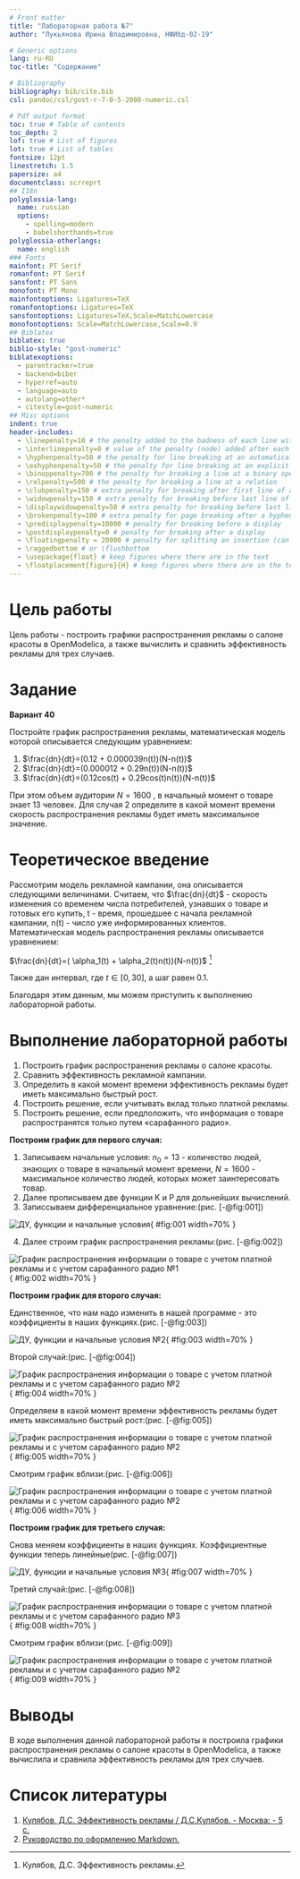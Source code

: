 ```yaml
---
# Front matter
title: "Лабораторная работа №7"
author: "Лукьянова Ирина Владимировна, НФИбд-02-19"

# Generic options
lang: ru-RU
toc-title: "Содержание"

# Bibliography
bibliography: bib/cite.bib
csl: pandoc/csl/gost-r-7-0-5-2008-numeric.csl

# Pdf output format
toc: true # Table of contents
toc_depth: 2
lof: true # List of figures
lot: true # List of tables
fontsize: 12pt
linestretch: 1.5
papersize: a4
documentclass: scrreprt
## I18n
polyglossia-lang:
  name: russian
  options:
	- spelling=modern
	- babelshorthands=true
polyglossia-otherlangs:
  name: english
### Fonts
mainfont: PT Serif
romanfont: PT Serif
sansfont: PT Sans
monofont: PT Mono
mainfontoptions: Ligatures=TeX
romanfontoptions: Ligatures=TeX
sansfontoptions: Ligatures=TeX,Scale=MatchLowercase
monofontoptions: Scale=MatchLowercase,Scale=0.9
## Biblatex
biblatex: true
biblio-style: "gost-numeric"
biblatexoptions:
  - parentracker=true
  - backend=biber
  - hyperref=auto
  - language=auto
  - autolang=other*
  - citestyle=gost-numeric
## Misc options
indent: true
header-includes:
  - \linepenalty=10 # the penalty added to the badness of each line within a paragraph (no associated penalty node) Increasing the value makes tex try to have fewer lines in the paragraph.
  - \interlinepenalty=0 # value of the penalty (node) added after each line of a paragraph.
  - \hyphenpenalty=50 # the penalty for line breaking at an automatically inserted hyphen
  - \exhyphenpenalty=50 # the penalty for line breaking at an explicit hyphen
  - \binoppenalty=700 # the penalty for breaking a line at a binary operator
  - \relpenalty=500 # the penalty for breaking a line at a relation
  - \clubpenalty=150 # extra penalty for breaking after first line of a paragraph
  - \widowpenalty=150 # extra penalty for breaking before last line of a paragraph
  - \displaywidowpenalty=50 # extra penalty for breaking before last line before a display math
  - \brokenpenalty=100 # extra penalty for page breaking after a hyphenated line
  - \predisplaypenalty=10000 # penalty for breaking before a display
  - \postdisplaypenalty=0 # penalty for breaking after a display
  - \floatingpenalty = 20000 # penalty for splitting an insertion (can only be split footnote in standard LaTeX)
  - \raggedbottom # or \flushbottom
  - \usepackage{float} # keep figures where there are in the text
  - \floatplacement{figure}{H} # keep figures where there are in the text
---
```


# **Цель работы**

Цель работы - построить графики распространения рекламы о салоне красоты в OpenModelica, а также вычислить и сравнить эффективность рекламы для трех случаев.

# **Задание**

**Вариант 40**

Постройте график распространения рекламы, математическая модель которой описывается следующим уравнением:

1. $\frac{dn}{dt}=(0.12 + 0.000039n(t))(N-n(t))$
2. $\frac{dn}{dt}=(0.000012 + 0.29n(t))(N-n(t))$
3. $\frac{dn}{dt}=(0.12cos(t) + 0.29cos(t)n(t))(N-n(t))$

При этом объем аудитории $N = 1600$ , в начальный момент о товаре знает 13 человек. Для случая 2 определите в какой момент времени скорость распространения рекламы будет иметь максимальное значение.

# **Теоретическое введение**

Рассмотрим модель рекламной кампании, она описывается следующими величинами.
Считаем, что $\frac{dn}{dt}$ - скорость изменения со временем числа потребителей, узнавших о товаре и готовых его купить, t - время, прошедшее с начала рекламной кампании, n(t) - число уже информированных клиентов.
Математическая модель распространения рекламы описывается уравнением: 

$\frac{dn}{dt}=( \alpha_1(t) + \alpha_2(t)n(t))(N-n(t))$
[^1]

Также дан интервал, где $t \in [0, 30]$, а шаг равен 0.1.

Благодаря этим данным, мы можем приступить к выполнению лабораторной работы.

# **Выполнение лабораторной работы**

1. Построить график распространения рекламы о салоне красоты.
2. Сравнить эффективность рекламной кампании.
3. Определить в какой момент времени эффективность рекламы будет иметь максимально быстрый рост.
4. Построить решение, если учитывать вклад только платной рекламы.
5. Построить решение, если предположить, что информация о товаре
распространятся только путем «сарафанного радио».

**Построим график для первого случая:**

1. Записываем начальные условия: $n_0 =13$ - количество людей, знающих о товаре в начальный момент времени, $N = 1600$ - максимальное количество людей, которых может заинтересовать товар.
2. Далее прописываем две функции K и P для дольнейших вычислений.
3. Записсываем дифференциальное уравнение:(рис. [-@fig:001])

![ДУ, функции и начальные условия](screen/1.png){ #fig:001 width=70% }

4. Далее строим график распространения рекламы:(рис. [-@fig:002])

![График распространения информации о товаре с учетом платной рекламы и с учетом сарафанного радио №1](screen/2.png){ #fig:002 width=70% }

**Построим график для второго случая:**

Единственное, что нам надо изменить в нашей программе - это коэффициенты в наших функциях.(рис. [-@fig:003])

![ДУ, функции и начальные условия №2](screen/3.png){ #fig:003 width=70% }

Второй случай:(рис. [-@fig:004])

![График распространения информации о товаре с учетом платной рекламы и с учетом сарафанного радио №2](screen/4.png){ #fig:004 width=70% }

Определяем в какой момент времени эффективность рекламы будет иметь максимально быстрый рост:(рис. [-@fig:005])

![График распространения информации о товаре с учетом платной рекламы и с учетом сарафанного радио №2](screen/4.1.png){ #fig:005 width=70% }

Смотрим график вблизи:(рис. [-@fig:006])

![График распространения информации о товаре с учетом платной рекламы и с учетом сарафанного радио №2](screen/4.2.png){ #fig:006 width=70% }

**Построим график для третьего случая:**

Снова меняем коэффициенты в наших функциях. Коэффициентные функции теперь линейные(рис. [-@fig:007])

![ДУ, функции и начальные условия №3](screen/5.png){ #fig:007 width=70% }

Третий случай:(рис. [-@fig:008])

![График распространения информации о товаре с учетом платной рекламы и с учетом сарафанного радио №3](screen/6.1.png){ #fig:008 width=70% }

Смотрим график вблизи:(рис. [-@fig:009])

![График распространения информации о товаре с учетом платной рекламы и с учетом сарафанного радио №2](screen/6.png){ #fig:009 width=70% }

# Выводы

В ходе выполнения данной лабораторной работы я построила графики распространения рекламы о салоне красоты в OpenModelica, а также вычислила и сравнила эффективность рекламы для трех случаев.

# Список литературы

1. [Кулябов, Д.С. Эффективность рекламы / Д.С.Кулябов. - Москва: - 5 с.](https://esystem.rudn.ru/pluginfile.php/1343901/mod_resource/content/2/Лабораторная%20работа%20№%206.pdf)
2. [Руководство по оформлению Markdown.](https://gist.github.com/Jekins/2bf2d0638163f1294637)

[^1]: Кулябов, Д.С. Эффективность рекламы.
